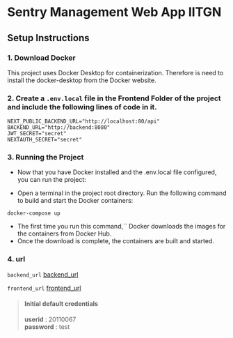 # Sentry Management Web App IITGN

## Setup Instructions

### 1. Download Docker

This project uses Docker Desktop for containerization.
Therefore is need to install the docker-desktop from the Docker website.

### 2. Create a `.env.local` file in the Frontend Folder of the project and include the following lines of code in it.

```env
NEXT_PUBLIC_BACKEND_URL="http://localhost:80/api"
BACKEND_URL="http://backend:8080"
JWT_SECRET="secret"
NEXTAUTH_SECRET="secret"
```

### 3. Running the Project

-   Now that you have Docker installed and the .env.local file configured, you can run the project:

-   Open a terminal in the project root directory.
    Run the following command to build and start the Docker containers:

```console
docker-compose up
```

-   The first time you run this command,`` Docker downloads the images for the containers from Docker Hub.
-   Once the download is complete, the containers are built and started.

### 4. url

`backend_url`
[backend_url](http://localhost:8080/swagger-ui/index.html#/)

`frontend_url`
[frontend_url](http://localhost:3000/)

> #### Initial default credentials
>
> **userid** : 20110067  
> **password** : test
